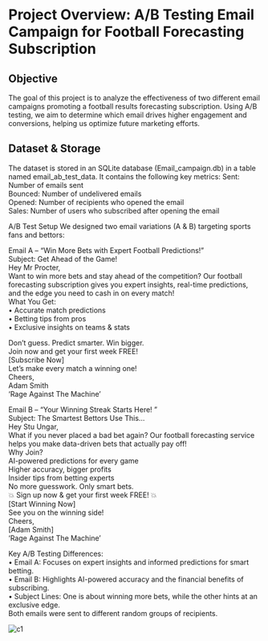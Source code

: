 # Project Overview: A/B Testing Email Campaign for Football Forecasting Subscription

## Objective
The goal of this project is to analyze the effectiveness of two different email campaigns promoting a football results forecasting subscription. Using A/B testing, we aim to determine which email drives higher engagement and conversions, helping us optimize future marketing efforts. 

## Dataset & Storage
The dataset is stored in an SQLite database (Email_campaign.db) in a table named email_ab_test_data. It contains the following key metrics:
Sent: Number of emails sent   
Bounced: Number of undelivered emails  
Opened: Number of recipients who opened the email  
Sales: Number of users who subscribed after opening the email  

A/B Test Setup
We designed two email variations (A & B) targeting sports fans and bettors:

Email A – “Win More Bets with Expert Football Predictions!”  
Subject: Get Ahead of the Game!   
Hey Mr Procter,  
Want to win more bets and stay ahead of the competition? Our football forecasting subscription gives you expert insights, real-time predictions, and the edge you need to cash in on every match!  
What You Get:  
•	Accurate match predictions  
•	Betting tips from pros  
•	Exclusive insights on teams & stats 
 
 
Don’t guess. Predict smarter. Win bigger.  
Join now and get your first week FREE!  
[Subscribe Now]  
Let’s make every match a winning one!   
Cheers,  
Adam Smith    
‘Rage Against The Machine’  



Email B – “Your Winning Streak Starts Here! ”  
Subject: The Smartest Bettors Use This…   
Hey Stu Ungar,  
What if you never placed a bad bet again? Our football forecasting service helps you make data-driven bets that actually pay off!  
Why Join?  
 AI-powered predictions for every game  
 Higher accuracy, bigger profits  
 Insider tips from betting experts  
No more guesswork. Only smart bets.  
💥 Sign up now & get your first week FREE! 💥  
[Start Winning Now]  
See you on the winning side!   
Cheers,  
[Adam Smith]  
‘Rage Against The Machine’  


Key A/B Testing Differences:  
•	Email A: Focuses on expert insights and informed predictions for smart betting.  
•	Email B: Highlights AI-powered accuracy and the financial benefits of subscribing.  
•	Subject Lines: One is about winning more bets, while the other hints at an exclusive edge.    
Both emails were sent to different random groups of recipients.


![c1](Images/Screenshot_1.png)



